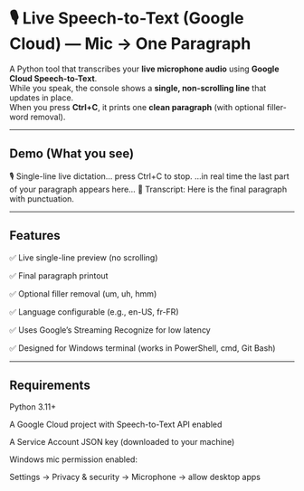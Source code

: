 ﻿# 🎙️ Live Speech-to-Text (Google Cloud) — Mic → One Paragraph

A Python tool that transcribes your **live microphone audio** using **Google Cloud Speech-to-Text**.  
While you speak, the console shows a **single, non-scrolling line** that updates in place.  
When you press **Ctrl+C**, it prints one **clean paragraph** (with optional filler-word removal).

---

## Demo (What you see)
🎙️  Single-line live dictation… press Ctrl+C to stop.
…in real time the last part of your paragraph appears here…
📝 Transcript:
Here is the final paragraph with punctuation.

---

## Features

✅ Live single-line preview (no scrolling)

✅ Final paragraph printout

✅ Optional filler removal (um, uh, hmm)

✅ Language configurable (e.g., en-US, fr-FR)

✅ Uses Google’s Streaming Recognize for low latency

✅ Designed for Windows terminal (works in PowerShell, cmd, Git Bash)

---

## Requirements

Python 3.11+

A Google Cloud project with Speech-to-Text API enabled

A Service Account JSON key (downloaded to your machine)

Windows mic permission enabled:


Settings → Privacy & security → Microphone → allow desktop apps


